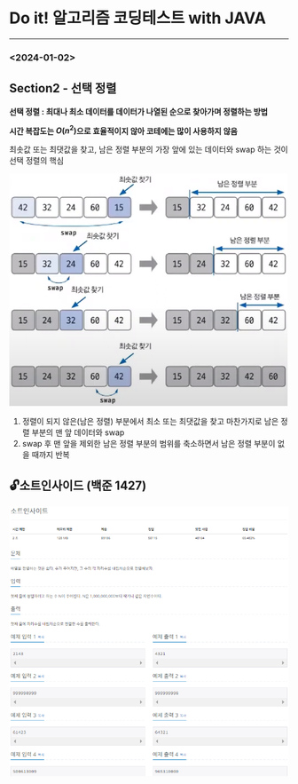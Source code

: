 # Do it! 알고리즘 코딩테스트 with JAVA

---

### <2024-01-02>

## Section2 - 선택 정렬

**선택 정렬 : 최대나 최소 데이터를 데이터가 나열된 순으로 찾아가며 정렬하는 방법**

**시간 복잡도는 $O(n^2)$으로 효율적이지 않아 코테에는 많이 사용하지 않음**

최솟값 또는 최댓값을 찾고, 남은 정렬 부분의 가장 앞에 있는 데이터와 swap 하는 것이 선택 정렬의 핵심

<img src="img/select_swap.png">

1. 정렬이 되지 않은(남은 정렬) 부분에서 최소 또는 최댓값을 찾고 마찬가지로 남은 정렬 부분의 맨 앞 데이터와 swap
2. swap 후 맨 앞을 제외한 남은 정렬 부분의 범위를 축소하면서 남은 정렬 부분이 없을 때까지 반복

## 🔓소트인사이드 (백준 1427)

<img src="img/B_1427.png">
